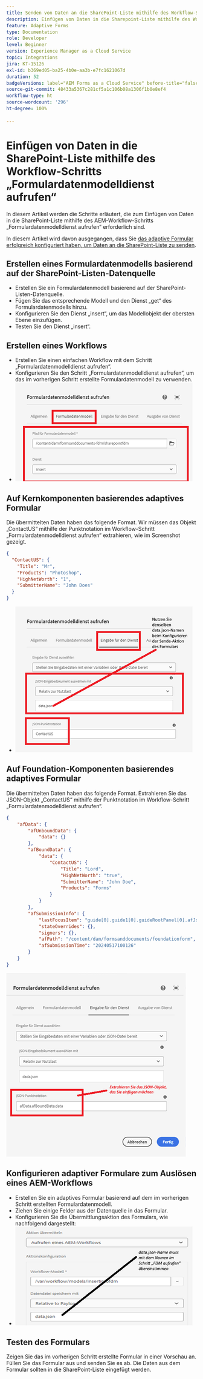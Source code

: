 ```yaml
---
title: Senden von Daten an die SharePoint-Liste mithilfe des Workflow-Schritts
description: Einfügen von Daten in die Sharepoint-Liste mithilfe des Workflow-Schritts „Formulardatenmodelldienst aufrufen“
feature: Adaptive Forms
type: Documentation
role: Developer
level: Beginner
version: Experience Manager as a Cloud Service
topic: Integrations
jira: KT-15126
exl-id: b369ed05-ba25-4b0e-aa3b-e7fc1621067d
duration: 52
badgeVersions: label="AEM Forms as a Cloud Service" before-title="false"
source-git-commit: 48433a5367c281cf5a1c106b08a1306f1b0e8ef4
workflow-type: ht
source-wordcount: '296'
ht-degree: 100%

---
```


# Einfügen von Daten in die SharePoint-Liste mithilfe des Workflow-Schritts „Formulardatenmodelldienst aufrufen“


In diesem Artikel werden die Schritte erläutert, die zum Einfügen von Daten in die SharePoint-Liste mithilfe des AEM-Workflow-Schritts „Formulardatenmodelldienst aufrufen“ erforderlich sind.

In diesem Artikel wird davon ausgegangen, dass Sie [das adaptive Formular erfolgreich konfiguriert haben, um Daten an die SharePoint-Liste zu senden](https://experienceleague.adobe.com/docs/experience-manager-cloud-service/content/forms/adaptive-forms-authoring/authoring-adaptive-forms-core-components/create-an-adaptive-form-on-forms-cs/configure-submit-actions-core-components.html?lang=de#connect-af-sharepoint-list).


## Erstellen eines Formulardatenmodells basierend auf der SharePoint-Listen-Datenquelle

* Erstellen Sie ein Formulardatenmodell basierend auf der SharePoint-Listen-Datenquelle.
* Fügen Sie das entsprechende Modell und den Dienst „get“ des Formulardatenmodells hinzu.
* Konfigurieren Sie den Dienst „insert“, um das Modellobjekt der obersten Ebene einzufügen.
* Testen Sie den Dienst „insert“.


## Erstellen eines Workflows

* Erstellen Sie einen einfachen Workflow mit dem Schritt „Formulardatenmodelldienst aufrufen“.
* Konfigurieren Sie den Schritt „Formulardatenmodelldienst aufrufen“, um das im vorherigen Schritt erstellte Formulardatenmodell zu verwenden.
* ![Verknüpfen des Formulardatenmodells](assets/fdm-insert-1.png)

## Auf Kernkomponenten basierendes adaptives Formular

Die übermittelten Daten haben das folgende Format. Wir müssen das Objekt „ContactUS“ mithilfe der Punktnotation im Workflow-Schritt „Formulardatenmodelldienst aufrufen“ extrahieren, wie im Screenshot gezeigt.

```json
{
  "ContactUS": {
    "Title": "Mr",
    "Products": "Photoshop",
    "HighNetWorth": "1",
    "SubmitterName": "John Does"
  }
}
```


* ![Zuordnen von Eingabeparametern](assets/fdm-insert-2.png)


## Auf Foundation-Komponenten basierendes adaptives Formular

Die übermittelten Daten haben das folgende Format. Extrahieren Sie das JSON-Objekt „ContactUS“ mithilfe der Punktnotation im Workflow-Schritt „Formulardatenmodelldienst aufrufen“.

```json
{
    "afData": {
        "afUnboundData": {
            "data": {}
        },
        "afBoundData": {
            "data": {
                "ContactUS": {
                    "Title": "Lord",
                    "HighNetWorth": "true",
                    "SubmitterName": "John Doe",
                    "Products": "Forms"
                }
            }
        },
        "afSubmissionInfo": {
            "lastFocusItem": "guide[0].guide1[0].guideRootPanel[0].afJsonSchemaRoot[0]",
            "stateOverrides": {},
            "signers": {},
            "afPath": "/content/dam/formsanddocuments/foundationform",
            "afSubmissionTime": "20240517100126"
        }
    }
}
```

![foundation-based-form](assets/foundation-based-form.png)

## Konfigurieren adaptiver Formulare zum Auslösen eines AEM-Workflows

* Erstellen Sie ein adaptives Formular basierend auf dem im vorherigen Schritt erstellten Formulardatenmodell.
* Ziehen Sie einige Felder aus der Datenquelle in das Formular.
* Konfigurieren Sie die Übermittlungsaktion des Formulars, wie nachfolgend dargestellt:
* ![submit-action](assets/configure-af.png)



## Testen des Formulars

Zeigen Sie das im vorherigen Schritt erstellte Formular in einer Vorschau an.  Füllen Sie das Formular aus und senden Sie es ab. Die Daten aus dem Formular sollten in die SharePoint-Liste eingefügt werden.
